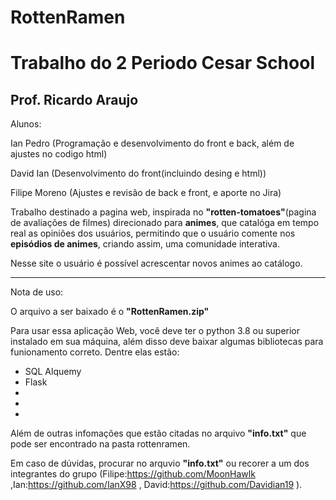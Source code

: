# RottenRamen
Trabalho do 2 Periodo Cesar School
===================================

Prof. Ricardo Araujo
-----------------------------------


Alunos:

Ian Pedro (Programação e desenvolvimento do front e back, além de ajustes no codigo html)

David Ian (Desenvolvimento do front(incluindo desing e html))

Filipe Moreno (Ajustes e revisão de back e front, e aporte no Jira)

Trabalho destinado a pagina web, inspirada no **"rotten-tomatoes"**(pagina de avaliações de filmes) direcionado para **animes**, que catalóga em tempo real as opiniões dos usuários, permitindo que o usuário comente nos **episódios de animes**, criando assim, uma comunidade interativa.

Nesse site o usuário é possível acrescentar novos animes ao catálogo.

-----------------------------------

Nota de uso:

O arquivo a ser baixado é o **"RottenRamen.zip"**

Para usar essa aplicação Web, você deve ter o python 3.8 ou superior instalado em sua máquina, além disso deve baixar algumas bibliotecas para funionamento correto.
Dentre elas estão:
- SQL Alquemy
- Flask
-
-
-
Além de outras infomações que estão citadas no arquivo **"info.txt"** que pode ser encontrado na pasta rottenramen.

Em caso de dúvidas, procurar no arquvio **"info.txt"** ou recorer a um dos integrantes do grupo (Filipe:https://github.com/MoonHawlk ,Ian:https://github.com/IanX98 , David:https://github.com/Davidian19 ).

